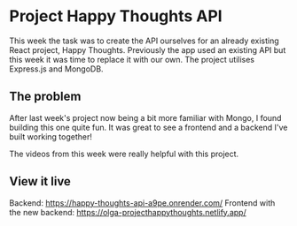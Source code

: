 # Project Happy Thoughts API

This week the task was to create the API ourselves for an already existing React project, Happy Thoughts. Previously the app used an existing API but this week it was time to replace it with our own. The project utilises Express.js and MongoDB.

## The problem

After last week's project now being a bit more familiar with Mongo, I found building this one quite fun. It was great to see a frontend and a backend I've built working together!

The videos from this week were really helpful with this project.

## View it live

Backend: https://happy-thoughts-api-a9pe.onrender.com/
Frontend with the new backend: https://olga-projecthappythoughts.netlify.app/
